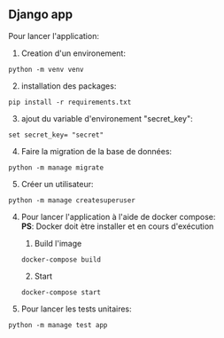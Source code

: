 ## Django app
Pour lancer l'application:
1. Creation d'un environement: 
```
python -m venv venv 
```

2. installation des packages:
```
pip install -r requirements.txt
```
3. ajout du variable d'environement "secret_key":
```
set secret_key= "secret"
```

4. Faire la migration de la base de données:
```
python -m manage migrate
```

5. Créer un utilisateur:
```
python -m manage createsuperuser
```
4. Pour lancer l'application à l'aide de docker compose:\
**PS**: Docker doit ètre installer et en cours d'exécution
    
    1. Build l'image
    ```
    docker-compose build
    ```
   2. Start
    ```
    docker-compose start
    ```
5. Pour lancer les tests unitaires:
```
python -m manage test app
```